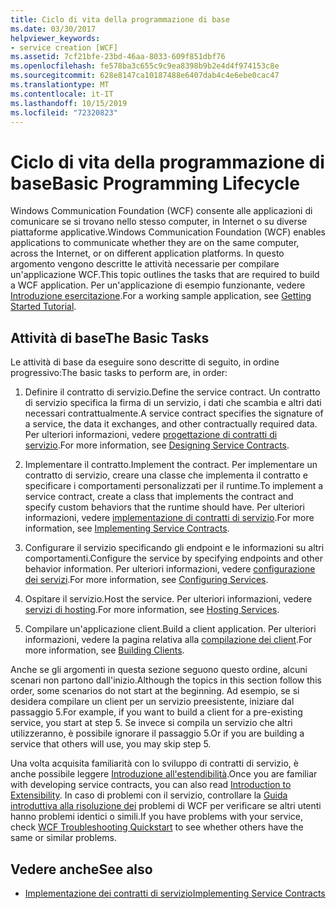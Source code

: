 ```yaml
---
title: Ciclo di vita della programmazione di base
ms.date: 03/30/2017
helpviewer_keywords:
- service creation [WCF]
ms.assetid: 7cf21bfe-23bd-46aa-8033-609f851dbf76
ms.openlocfilehash: fe578ba3c655c9c9ea8398b9b2e4d4f974153c8e
ms.sourcegitcommit: 628e8147ca10187488e6407dab4c4e6ebe0cac47
ms.translationtype: MT
ms.contentlocale: it-IT
ms.lasthandoff: 10/15/2019
ms.locfileid: "72320823"
---
```

# <a name="basic-programming-lifecycle"></a><span data-ttu-id="a5854-102">Ciclo di vita della programmazione di base</span><span class="sxs-lookup"><span data-stu-id="a5854-102">Basic Programming Lifecycle</span></span>
<span data-ttu-id="a5854-103">Windows Communication Foundation (WCF) consente alle applicazioni di comunicare se si trovano nello stesso computer, in Internet o su diverse piattaforme applicative.</span><span class="sxs-lookup"><span data-stu-id="a5854-103">Windows Communication Foundation (WCF) enables applications to communicate whether they are on the same computer, across the Internet, or on different application platforms.</span></span> <span data-ttu-id="a5854-104">In questo argomento vengono descritte le attività necessarie per compilare un'applicazione WCF.</span><span class="sxs-lookup"><span data-stu-id="a5854-104">This topic outlines the tasks that are required to build a WCF application.</span></span> <span data-ttu-id="a5854-105">Per un'applicazione di esempio funzionante, vedere [Introduzione esercitazione](getting-started-tutorial.md).</span><span class="sxs-lookup"><span data-stu-id="a5854-105">For a working sample application, see [Getting Started Tutorial](getting-started-tutorial.md).</span></span>  
  
## <a name="the-basic-tasks"></a><span data-ttu-id="a5854-106">Attività di base</span><span class="sxs-lookup"><span data-stu-id="a5854-106">The Basic Tasks</span></span>  
 <span data-ttu-id="a5854-107">Le attività di base da eseguire sono descritte di seguito, in ordine progressivo:</span><span class="sxs-lookup"><span data-stu-id="a5854-107">The basic tasks to perform are, in order:</span></span>  
  
1. <span data-ttu-id="a5854-108">Definire il contratto di servizio.</span><span class="sxs-lookup"><span data-stu-id="a5854-108">Define the service contract.</span></span> <span data-ttu-id="a5854-109">Un contratto di servizio specifica la firma di un servizio, i dati che scambia e altri dati necessari contrattualmente.</span><span class="sxs-lookup"><span data-stu-id="a5854-109">A service contract specifies the signature of a service, the data it exchanges, and other contractually required data.</span></span> <span data-ttu-id="a5854-110">Per ulteriori informazioni, vedere [progettazione di contratti di servizio](designing-service-contracts.md).</span><span class="sxs-lookup"><span data-stu-id="a5854-110">For more information, see [Designing Service Contracts](designing-service-contracts.md).</span></span>  
  
2. <span data-ttu-id="a5854-111">Implementare il contratto.</span><span class="sxs-lookup"><span data-stu-id="a5854-111">Implement the contract.</span></span> <span data-ttu-id="a5854-112">Per implementare un contratto di servizio, creare una classe che implementa il contratto e specificare i comportamenti personalizzati per il runtime.</span><span class="sxs-lookup"><span data-stu-id="a5854-112">To implement a service contract, create a class that implements the contract and specify custom behaviors that the runtime should have.</span></span> <span data-ttu-id="a5854-113">Per ulteriori informazioni, vedere [implementazione di contratti di servizio](implementing-service-contracts.md).</span><span class="sxs-lookup"><span data-stu-id="a5854-113">For more information, see [Implementing Service Contracts](implementing-service-contracts.md).</span></span>  
  
3. <span data-ttu-id="a5854-114">Configurare il servizio specificando gli endpoint e le informazioni su altri comportamenti.</span><span class="sxs-lookup"><span data-stu-id="a5854-114">Configure the service by specifying endpoints and other behavior information.</span></span> <span data-ttu-id="a5854-115">Per ulteriori informazioni, vedere [configurazione dei servizi](configuring-services.md).</span><span class="sxs-lookup"><span data-stu-id="a5854-115">For more information, see [Configuring Services](configuring-services.md).</span></span>  
  
4. <span data-ttu-id="a5854-116">Ospitare il servizio.</span><span class="sxs-lookup"><span data-stu-id="a5854-116">Host the service.</span></span> <span data-ttu-id="a5854-117">Per ulteriori informazioni, vedere [servizi di hosting](hosting-services.md).</span><span class="sxs-lookup"><span data-stu-id="a5854-117">For more information, see [Hosting Services](hosting-services.md).</span></span>  
  
5. <span data-ttu-id="a5854-118">Compilare un'applicazione client.</span><span class="sxs-lookup"><span data-stu-id="a5854-118">Build a client application.</span></span> <span data-ttu-id="a5854-119">Per ulteriori informazioni, vedere la pagina relativa alla [compilazione dei client](building-clients.md).</span><span class="sxs-lookup"><span data-stu-id="a5854-119">For more information, see [Building Clients](building-clients.md).</span></span>  
  
 <span data-ttu-id="a5854-120">Anche se gli argomenti in questa sezione seguono questo ordine, alcuni scenari non partono dall'inizio.</span><span class="sxs-lookup"><span data-stu-id="a5854-120">Although the topics in this section follow this order, some scenarios do not start at the beginning.</span></span> <span data-ttu-id="a5854-121">Ad esempio, se si desidera compilare un client per un servizio preesistente, iniziare dal passaggio 5.</span><span class="sxs-lookup"><span data-stu-id="a5854-121">For example, if you want to build a client for a pre-existing service, you start at step 5.</span></span> <span data-ttu-id="a5854-122">Se invece si compila un servizio che altri utilizzeranno, è possibile ignorare il passaggio 5.</span><span class="sxs-lookup"><span data-stu-id="a5854-122">Or if you are building a service that others will use, you may skip step 5.</span></span>  
  
 <span data-ttu-id="a5854-123">Una volta acquisita familiarità con lo sviluppo di contratti di servizio, è anche possibile leggere [Introduzione all'estendibilità](introduction-to-extensibility.md).</span><span class="sxs-lookup"><span data-stu-id="a5854-123">Once you are familiar with developing service contracts, you can also read [Introduction to Extensibility](introduction-to-extensibility.md).</span></span> <span data-ttu-id="a5854-124">In caso di problemi con il servizio, controllare la [Guida introduttiva alla risoluzione dei](wcf-troubleshooting-quickstart.md) problemi di WCF per verificare se altri utenti hanno problemi identici o simili.</span><span class="sxs-lookup"><span data-stu-id="a5854-124">If you have problems with your service, check [WCF Troubleshooting Quickstart](wcf-troubleshooting-quickstart.md) to see whether others have the same or similar problems.</span></span>  
  
## <a name="see-also"></a><span data-ttu-id="a5854-125">Vedere anche</span><span class="sxs-lookup"><span data-stu-id="a5854-125">See also</span></span>

- [<span data-ttu-id="a5854-126">Implementazione dei contratti di servizio</span><span class="sxs-lookup"><span data-stu-id="a5854-126">Implementing Service Contracts</span></span>](implementing-service-contracts.md)
